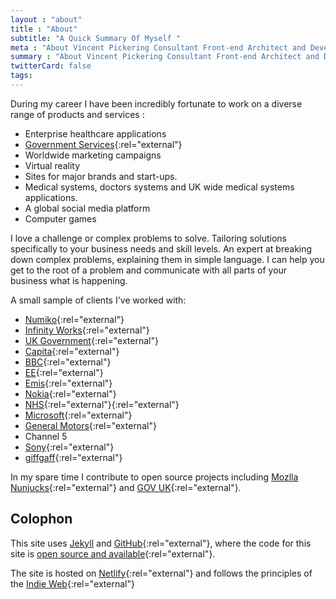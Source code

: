 ```yaml
---
layout : "about"
title : "About"
subtitle: "A Quick Summary Of Myself "
meta : "About Vincent Pickering Consultant Front-end Architect and Developer"
summary : "About Vincent Pickering Consultant Front-end Architect and Developer"
twitterCard: false
tags:
---
```


During my career I have been incredibly fortunate to work on a diverse range of products and services :

- Enterprise healthcare applications
- [Government Services](https://gov.uk){:rel="external"}
- Worldwide marketing campaigns
- Virtual reality
- Sites for major brands and start-ups.
- Medical systems, doctors systems and UK wide medical systems applications.
- A global social media platform
- Computer games

I love a challenge or complex problems to solve. Tailoring solutions specifically to your business needs and skill levels. An expert at breaking down complex problems, explaining them in simple language. I can help you get to the root of a problem and communicate with all parts of your business what is happening.

A small sample of clients I've worked with:

- [Numiko](https://numiko.com/){:rel="external"}
- [Infinity Works](https://www.infinityworks.com){:rel="external"}
- [UK Government](https://www.gov.uk){:rel="external"}
- [Capita](https://www.capita.com/){:rel="external"}
- [BBC](https://www.bbc.co.uk){:rel="external"}
- [EE](https://ee.co.uk){:rel="external"}
- [Emis](https://www.emishealth.com){:rel="external"}
- [Nokia](https://www.nokia.com){:rel="external"}
- [NHS](https://www.nhs.uk/pages/home.aspx){:rel="external"}{:rel="external"}
- [Microsoft](https://www.microsoft.com){:rel="external"}
- [General Motors](https://www.gm.com/index.html){:rel="external"}
- Channel 5
- [Sony](https://www.playstation.com/){:rel="external"}
- [giffgaff](https://www.giffgaff.com){:rel="external"}

In my spare time I contribute to open source projects including [Mozlla Nunjucks](https://github.com/mozilla/nunjucks){:rel="external"} and [GOV UK](https://github.com/alphagov/govuk_frontend_toolkit/){:rel="external"}.

## Colophon

This site uses [Jekyll](https://jekyllrb.com/) and [GitHub](https://github.com){:rel="external"}, where the code for this site is [open source and available]({{site.data.author.github.repo}}){:rel="external"}.

The site is hosted on [Netlify](https://www.netlify.com/){:rel="external"} and follows the principles of the [Indie Web](https://indieweb.org/){:rel="external"}
